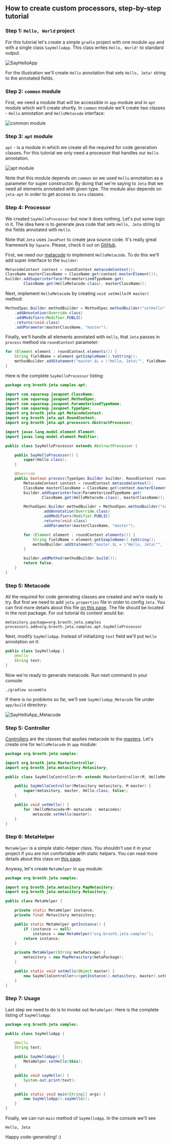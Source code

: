 How to create custom processors, step-by-step tutorial
------

### Step 1: `Hello, World` project

For this tutorial let's create a simple `gradle` project with one module `app` and with a single class `SayHelloApp`. This class writes `Hello, World!` to standard output.

![SayHelloApp](http://i.imgur.com/pMyJ0Cx.png)

For the illustration we'll create `Hello` annotation that sets `Hello, Jeta!` string to the annotated fields.

### Step 2: `common` module

First, we need a module that will be accessible in `app` module and in `apt` module which we'll create shortly. In `common` module we'll create two classes - `Hello` annotation and `HelloMetacode` interface:

![common module](http://i.imgur.com/Yxn9bZn.png)

### Step 3: `apt` module

`apt` - is a module in which we create all the required for code generation classes. For this tutorial we only need a processor that handles our `Hello` annotation.

![apt module](http://i.imgur.com/NWTCdq2.png)

Note that this module depends on `common` so we used `Hello` annotation as a parameter for super constructor. By doing that we're saying to `Jeta` that we need all elements annotated with given type. The module also depends on `jeta-apt` in order to get access to `Jeta` classes.

### Step 4: Processor

We created `SayHelloProcessor` but now it does nothing. Let's put some logic in it. The idea here is to generate java code that sets `Hello, Jeta` string to the fields annotated with `Hello`.

Note that `Jeta` uses `JavaPoet` to create java source code. It's really great framework by `Square`.  Please, check it out on [GitHub](https://github.com/square/javapoet).

First, we need our [metacode](http://jeta.brooth.org/guide/at-runtime.html) to implement `HelloMetacode`. To do this we'll add super interface to the `builder`:

```java
MetacodeContext context = roundContext.metacodeContext();
ClassName masterClassName = ClassName.get(context.masterElement());
builder.addSuperinterface(ParameterizedTypeName.get(
        ClassName.get(HelloMetacode.class), masterClassName));
```

Next, implement `HelloMetacode` by creating `void setHello(M master)` method:

```java
MethodSpec.Builder methodBuilder = MethodSpec.methodBuilder("setHello")
    .addAnnotation(Override.class)
    .addModifiers(Modifier.PUBLIC)
    .returns(void.class)
    .addParameter(masterClassName, "master");
```

Finally, we'll handle all elements annotated with `Hello`, that `Jeta` passes in `process` method via `roundContext` parameter:

```java
for (Element element : roundContext.elements()) {
    String fieldName = element.getSimpleName().toString();
    methodBuilder.addStatement("master.$L = \"Hello, Jeta\"", fieldName);
}
```

Here is the complete `SayHelloProcessor` listing:

```java
package org.brooth.jeta.samples.apt;

import com.squareup.javapoet.ClassName;
import com.squareup.javapoet.MethodSpec;
import com.squareup.javapoet.ParameterizedTypeName;
import com.squareup.javapoet.TypeSpec;
import org.brooth.jeta.apt.MetacodeContext;
import org.brooth.jeta.apt.RoundContext;
import org.brooth.jeta.apt.processors.AbstractProcessor;

import javax.lang.model.element.Element;
import javax.lang.model.element.Modifier;

public class SayHelloProcessor extends AbstractProcessor {

    public SayHelloProcessor() {
        super(Hello.class);
    }

    @Override
    public boolean process(TypeSpec.Builder builder, RoundContext roundContext) {
        MetacodeContext context = roundContext.metacodeContext();
        ClassName masterClassName = ClassName.get(context.masterElement());
        builder.addSuperinterface(ParameterizedTypeName.get(
                ClassName.get(HelloMetacode.class), masterClassName));

        MethodSpec.Builder methodBuilder = MethodSpec.methodBuilder("setHello")
                .addAnnotation(Override.class)
                .addModifiers(Modifier.PUBLIC)
                .returns(void.class)
                .addParameter(masterClassName, "master");

        for (Element element : roundContext.elements()) {
            String fieldName = element.getSimpleName().toString();
            methodBuilder.addStatement("master.$L = \"Hello, Jeta\"", fieldName);
        }

        builder.addMethod(methodBuilder.build());
        return false;
    }
}
```

### Step 5: Metacode

All the required for code generating classes are created and we're ready to try. But first we need to add `jeta.properties` file in order to config `Jeta`. You can find more details about this file [on this page](http://jeta.brooth.org/guide/config.html). The file should be located in the root package. For out tutorial its content would be:

```properties
metasitory.package=org.brooth.jeta.samples
processors.add=org.brooth.jeta.samples.apt.SayHelloProcessor
```

Next, modify `SayHelloApp`. Instead of initializing `text` field we'll put `Hello` annotation on it:

 ```java
public class SayHelloApp {
     @Hello
     String text;
}
 ```

 Now we're ready to generate metacode. Run next command in your console:

 ```
 ./gradlew assemble
 ```

 If there is no problems so far, we'll see `SayHelloApp_Metacode` file under `app/build` directory:

 ![SayHelloApp_Metacode](http://i.imgur.com/29RFLyL.png)

 ### Step 5: Controller

 [Controllers](http://jeta.brooth.org/guide/at-runtime.html) are the classes that applies metacode to the [masters](http://jeta.brooth.org/guide/at-runtime.html). Let's create one  for `HelloMetacode` in `app` module:

 ```java
 package org.brooth.jeta.samples;

 import org.brooth.jeta.MasterController;
 import org.brooth.jeta.metasitory.Metasitory;

 public class SayHelloController<M> extends MasterController<M, HelloMetacode<M>> {

     public SayHelloController(Metasitory metasitory, M master) {
         super(metasitory, master, Hello.class, false);
     }

     public void setHello() {
         for (HelloMetacode<M> metacode : metacodes)
             metacode.setHello(master);
     }
 }
 ```

### Step 6: MetaHelper

`MetaHelper` is a simple static-helper class. You shouldn't use it in your project if you are not comfortable with static helpers. You can read more details about this class on [this page](http://jeta.brooth.org/guide/meta-helper.html).

Anyway, let's create `MetaHelper` in `app` module:

```java
package org.brooth.jeta.samples;

import org.brooth.jeta.metasitory.MapMetasitory;
import org.brooth.jeta.metasitory.Metasitory;

public class MetaHelper {

    private static MetaHelper instance;
    private final Metasitory metasitory;

    public static MetaHelper getInstance() {
        if (instance == null)
            instance = new MetaHelper("org.brooth.jeta.samples");
        return instance;
    }

    private MetaHelper(String metaPackage) {
        metasitory = new MapMetasitory(metaPackage);
    }

    public static void setHello(Object master) {
        new SayHelloController<>(getInstance().metasitory, master).setHello();
    }
}
```

### Step 7: Usage

Last step we need to do is to invoke out `MetaHelper`. Here is the complete listing of `SayHelloApp`:

```java
package org.brooth.jeta.samples;

public class SayHelloApp {

    @Hello
    String text;

    public SayHelloApp() {
        MetaHelper.setHello(this);
    }

    public void sayHello() {
        System.out.print(text);
    }

    public static void main(String[] args) {
        new SayHelloApp().sayHello();
    }
}
```

Finally, we can run `main` method of `SayHelloApp`. In the console we'll see

```
Hello, Jeta
```

Happy code-generating! :)